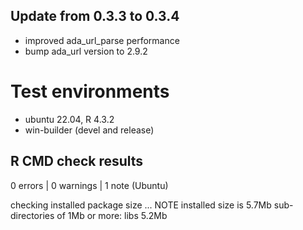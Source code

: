 ## Update from 0.3.3 to 0.3.4

* improved ada_url_parse performance
* bump ada_url version to 2.9.2


# Test environments
* ubuntu 22.04, R 4.3.2
* win-builder (devel and release)

## R CMD check results

0 errors | 0 warnings | 1 note (Ubuntu)

checking installed package size ... NOTE
   installed size is  5.7Mb
   sub-directories of 1Mb or more:
   libs   5.2Mb
